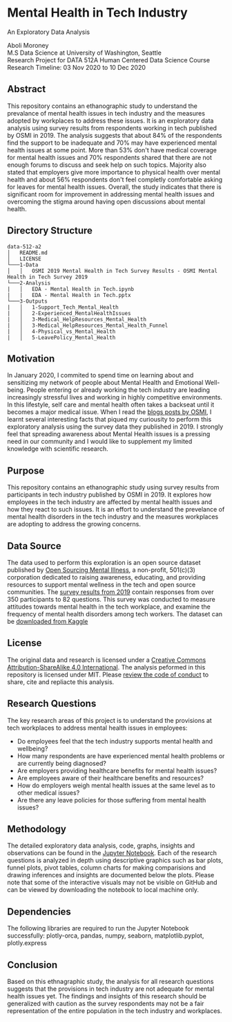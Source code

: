 # Mental Health in Tech Industry
An Exploratory Data Analysis

Aboli Moroney <br>
M.S Data Science at University of Washington, Seattle <br>
Research Project for DATA 512A Human Centered Data Science Course <br>
Research Timeline: 03 Nov 2020 to 10 Dec 2020 <br>

## Abstract
This repository contains an ethanographic study to understand the prevalance of mental health issues in tech industry and the measures adopted by workplaces to address these issues. It is an exploratory data analysis using survey results from respondents working in tech published by OSMI in 2019. The analysis suggests that about 84% of the respondents find the support to be inadequate and 70% may have experienced mental health issues at some point. More than 53% don't have medical coverage for mental health issues and 70% respondents shared that there are not enough forums to discuss and seek help on such topics. Majority also stated that employers give more importance to physical health over mental health and about 56% respondents don't feel completly comfortable asking for leaves for mental health issues. Overall, the study indicates that there is significant room for improvement in addressing mental health issues and overcoming the stigma around having open discussions about mental health.

## Directory Structure
```
data-512-a2
│   README.md 
│   LICENSE 
└───1-Data
│   │   OSMI 2019 Mental Health in Tech Survey Results - OSMI Mental Health in Tech Survey 2019
└───2-Analysis
|   │   EDA - Mental Health in Tech.ipynb
|   |   EDA - Mental Health in Tech.pptx
└───3-Outputs
|   │   1-Support_Tech_Mental_Health
|   │   2-Experienced_MentalHealthIssues
|   │   3-Medical_HelpResources_Mental_Health
|   │   3-Medical_HelpResources_Mental_Health_Funnel
|   │   4-Physical_vs_Mental_Health
|   │   5-LeavePolicy_Mental_Health

```
## Motivation

In January 2020, I commited to spend time on learning about and sensitizing my network of people about Mental Health and Emotional Well-being. People entering or already working the tech industry are leading increasingly stressful lives and working in highly competitive environments. In this lifestyle, self care and mental health often takes a backseat until it becomes a major medical issue. When I read the [blogs posts by OSMI](https://osmihelp.org/about/blog), I learnt several interesting facts that piqued my curiousity to perform this exploratory analysis using the survey data they published in 2019. I strongly feel that spreading awareness about Mental Health issues is a pressing need in our community and I would like to supplement my limited knowledge with scientific research.

## Purpose
This repository contains an ethanographic study using survey results from participants in tech industry published by OSMI in 2019. It explores how employees in the tech industry are affected by mental health issues and how they react to such issues. It is an effort to understand the prevelance of mental health disorders in the tech industry and the measures workplaces are adopting to address the growing concerns. 

## Data Source
The data used to perform this exploration is an open source dataset published by [Open Sourcing Mental Illness](https://osmihelp.org/about/about-osmi), a non-profit, 501(c)(3) corporation dedicated to raising awareness, educating, and providing resources to support mental wellness in the tech and open source communities. The [survey results from 2019](https://osmihelp.org/research) contain responses from over 350 participants to 82 questions. This survey was conducted to measure attitudes towards mental health in the tech workplace, and examine the frequency of mental health disorders among tech workers. The dataset can be [downloaded from Kaggle](https://www.kaggle.com/osmihelp/osmi-mental-health-in-tech-survey-2019)

## License
The original data and research is licensed under a [Creative Commons Attribution-ShareAlike 4.0 International](https://creativecommons.org/licenses/by-sa/4.0/).
The analysis peformed in this repository is licensed under MIT. Please [review the code of conduct](https://github.com/abolim/data-512-final/blob/master/LICENSE) to share, cite and repliacte this analysis.

## Research Questions
The key research areas of this project is to understand the provisions at tech workplaces to address mental health issues in employees:
  - Do employees feel that the tech industry supports mental health and wellbeing?
  - How many respondents are have experienced mental health problems or are currently being diagnosed?
  - Are employers providing healthcare benefits for mental health issues? 
  - Are employees aware of their healthcare benefits and resources?
  - How do employers weigh mental health issues at the same level as to other medical issues?
  - Are there any leave policies for those suffering from mental health issues?

## Methodology
The detailed exploratory data analysis, code, graphs, insights and observations can be found in the [Jupyter Notebook](https://github.com/abolim/data-512-final/blob/master/2-Analysis/EDA%20-%20Mental%20Health%20in%20Tech.ipynb). Each of the research questions is analyzed in depth using descriptive graphics such as bar plots, funnel plots, pivot tables, column charts for making comparisions and drawing inferences and insights are documented below the plots. Please note that some of the interactive visuals may not be visible on GitHub and can be viewed by downloading the notebook to local machine only.

## Dependencies
The following libraries are required to run the Jupyter Notebook successfully:
  plotly-orca, pandas, numpy, seaborn, matplotlib.pyplot, plotly.express

## Conclusion
Based on this ethnagraphic study, the analysis for all research questions suggests that the provisions in tech industry are not adequate for mental health issues yet. The findings and insights of this research should be generalized with caution as the survey respondents may not be a fair representation of the entire population in the tech industry and workplaces.
